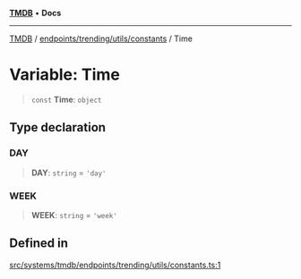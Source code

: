 [**TMDB**](../../../../../README.md) • **Docs**

***

[TMDB](../../../../../README.md) / [endpoints/trending/utils/constants](../README.md) / Time

# Variable: Time

> `const` **Time**: `object`

## Type declaration

### DAY

> **DAY**: `string` = `'day'`

### WEEK

> **WEEK**: `string` = `'week'`

## Defined in

[src/systems/tmdb/endpoints/trending/utils/constants.ts:1](https://github.com/Norviah/media-hub/blob/18a8c2edf600e1d27fc5173db1855dfb068c9a34/src/systems/tmdb/endpoints/trending/utils/constants.ts#L1)
